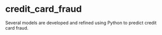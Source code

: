 # credit_card_fraud
Several models are developed and refined using Python to predict credit card fraud.
